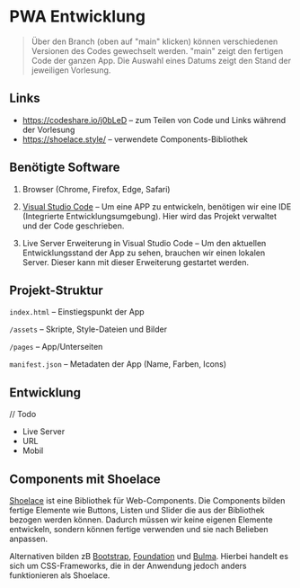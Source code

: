 # PWA Entwicklung

> Über den Branch (oben auf "main" klicken) können verschiedenen Versionen des Codes gewechselt werden. "main" zeigt den fertigen Code der ganzen App. Die Auswahl eines Datums zeigt den Stand der jeweiligen Vorlesung.

## Links

- https://codeshare.io/j0bLeD – zum Teilen von Code und Links während der Vorlesung
- https://shoelace.style/ – verwendete Components-Bibliothek

## Benötigte Software

1. Browser (Chrome, Firefox, Edge, Safari)

2. [Visual Studio Code](https://code.visualstudio.com/) – Um eine APP zu entwickeln, benötigen wir eine IDE (Integrierte Entwicklungsumgebung). Hier wird das Projekt verwaltet und der Code geschrieben.

3. Live Server Erweiterung in Visual Studio Code – Um den aktuellen Entwicklungsstand der App zu sehen, brauchen wir einen lokalen Server. Dieser kann mit dieser Erweiterung gestartet werden.

## Projekt-Struktur

`index.html` – Einstiegspunkt der App

`/assets` – Skripte, Style-Dateien und Bilder

`/pages` – App/Unterseiten

`manifest.json` – Metadaten der App (Name, Farben, Icons)

## Entwicklung

// Todo
- Live Server
- URL
- Mobil

## Components mit Shoelace

[Shoelace](https://shoelace.style/) ist eine Bibliothek für Web-Components. Die Components bilden fertige Elemente wie Buttons, Listen und Slider die aus der Bibliothek bezogen werden können. Dadurch müssen wir keine eigenen Elemente entwickeln, sondern können fertige verwenden und sie nach Belieben anpassen.

Alternativen bilden zB [Bootstrap](https://shoelace.style/), [Foundation](https://get.foundation/) und [Bulma](https://bulma.io/). Hierbei handelt es sich um CSS-Frameworks, die in der Anwendung jedoch anders funktionieren als Shoelace.
